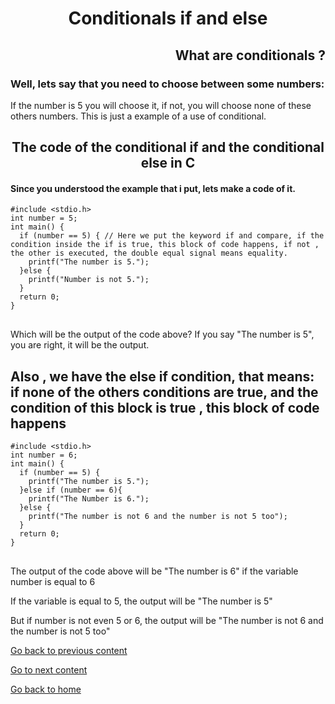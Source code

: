 <h1 align="center">Conditionals if and else</h1>
<h2 align="right">What are conditionals ? </h2> 
<h3> Well, lets say that you need to choose between some numbers:</h3> 
<div> If the number is 5 you will choose it, if not, you will choose none of these others numbers. This is just a example of a use of conditional.</div>

<h2 align="center">The code of the conditional if and the conditional else in C</h2>
<h4>Since you understood the example that i put, lets make a code of it.</h4>
<pre>
<code>#include &lt;stdio.h&gt;
int number = 5;
int main() {
  if (number == 5) { // Here we put the keyword if and compare, if the condition inside the if is true, this block of code happens, if not , the other is executed, the double equal signal means equality.
    printf("The number is 5.");
  }else {
    printf("Number is not 5.");
  }
  return 0;
}
</code>
</pre>
<p>Which will be the output of the code above? If you say "The number is 5", you are right, it will be the output.</p>
<h2>Also , we have the else if condition, that means: if none of the others conditions are true, and the condition of this block is true , this block of code happens </h2>
<pre>
<code>#include &lt;stdio.h&gt;
int number = 6;
int main() {
  if (number == 5) {
    printf("The number is 5.");
  }else if (number == 6){ 
    printf("The Number is 6.");
  }else {
    printf("The number is not 6 and the number is not 5 too");
  }
  return 0;
}
</code>
</pre>
<p>The output of the code above will be "The number is 6" if the variable number is equal to 6</p> 
<p> If the variable is equal to 5, the output will be  "The number is 5"</p> 
<p> But if number is not even 5 or 6, the output will be "The number is not 6 and the number is not 5 too" </p>
<a href="../../../01/pages/variables/README.md">Go back to previous content</a> 
<p> <a href="../../../03/pages/repetition_structure_while/README.md">Go to next content</a>  </p>
<p> <a href="../../../../../../README.md">Go back to home</a> </p>


